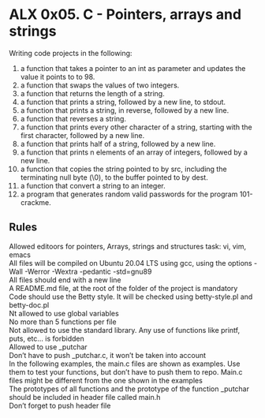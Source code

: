 # **ALX 0x05. C - Pointers, arrays and strings**
Writing code projects in the following:
1. a function that takes a pointer to an int as parameter and updates the value it points to to 98.
2. a function that swaps the values of two integers.
3. a function that returns the length of a string.
4. a function that prints a string, followed by a new line, to stdout.
5. a function that prints a string, in reverse, followed by a new line.
6. a function that reverses a string.
7. a function that prints every other character of a string, starting with the first character, followed by a new line.
8. a function that prints half of a string, followed by a new line.
9. a function that prints n elements of an array of integers, followed by a new line.
10. a function that copies the string pointed to by src, including the terminating null byte (\0), to the buffer pointed to by dest.
11. a function that convert a string to an integer.
12. a program that generates random valid passwords for the program 101-crackme.

## **Rules**
Allowed editoors for pointers, Arrays, strings and structures task: vi, vim, emacs <br>
All files will be compiled on Ubuntu 20.04 LTS using gcc, using the options -Wall -Werror -Wextra -pedantic -std=gnu89 <br>
All files should end with a new line <br>
A README.md file, at the root of the folder of the project is mandatory <br>
Code should use the Betty style. It will be checked using betty-style.pl and betty-doc.pl <br>
Nt allowed to use global variables <br>
No more than 5 functions per file <br>
Not allowed to use the standard library. Any use of functions like printf, puts, etc… is forbidden <br>
Allowed to use _putchar <br>
Don’t have to push _putchar.c, it won’t be taken into account <br>
In the following examples, the main.c files are shown as examples. Use them to test your functions, but don’t have to push them to repo. Main.c files might be different from the one shown in the examples <br>
The prototypes of all functions and the prototype of the function _putchar should be included in header file called main.h <br>
Don’t forget to push header file <br>
